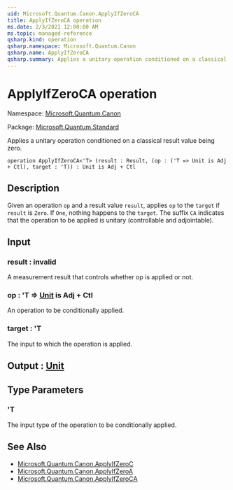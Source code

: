 ```yaml
---
uid: Microsoft.Quantum.Canon.ApplyIfZeroCA
title: ApplyIfZeroCA operation
ms.date: 2/3/2021 12:00:00 AM
ms.topic: managed-reference
qsharp.kind: operation
qsharp.namespace: Microsoft.Quantum.Canon
qsharp.name: ApplyIfZeroCA
qsharp.summary: Applies a unitary operation conditioned on a classical result value being zero.
---
```


# ApplyIfZeroCA operation

Namespace: [Microsoft.Quantum.Canon](xref:Microsoft.Quantum.Canon)

Package: [Microsoft.Quantum.Standard](https://nuget.org/packages/Microsoft.Quantum.Standard)


Applies a unitary operation conditioned on a classical result value being zero.

```qsharp
operation ApplyIfZeroCA<'T> (result : Result, (op : ('T => Unit is Adj + Ctl), target : 'T)) : Unit is Adj + Ctl
```


## Description

Given an operation `op` and a result value `result`, applies `op` to the `target`if `result` is `Zero`. If `One`, nothing happens to the `target`.The suffix `CA` indicates that the operation to be applied is unitary(controllable and adjointable).

## Input

### result : __invalid<Result>__

A measurement result that controls whether op is applied or not.


### op : 'T => [Unit](xref:microsoft.quantum.lang-ref.unit)  is Adj + Ctl

An operation to be conditionally applied.


### target : 'T

The input to which the operation is applied.



## Output : [Unit](xref:microsoft.quantum.lang-ref.unit)



## Type Parameters

### 'T

The input type of the operation to be conditionally applied.

## See Also

- [Microsoft.Quantum.Canon.ApplyIfZeroC](xref:Microsoft.Quantum.Canon.ApplyIfZeroC)
- [Microsoft.Quantum.Canon.ApplyIfZeroA](xref:Microsoft.Quantum.Canon.ApplyIfZeroA)
- [Microsoft.Quantum.Canon.ApplyIfZeroCA](xref:Microsoft.Quantum.Canon.ApplyIfZeroCA)